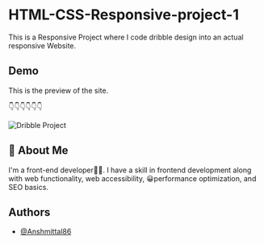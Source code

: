 # HTML-CSS-Responsive-project-1

This is a Responsive Project where I code dribble design into an actual responsive Website.


## Demo

This is the preview of the site.

👇👇👇👇👇👇

![Dribble Project](https://github.com/Anshmittal86/HTML-CSS-Responsive-project-1/assets/114221412/e8662c65-8480-4f4a-b665-d75f85790fec)


## 🚀 About Me
I'm a front-end developer👨‍💻. I have a skill in frontend development along with web functionality, web accessibility, 😀performance optimization, and SEO basics.


## Authors

- [@Anshmittal86](https://www.github.com/Anshmittal86)
